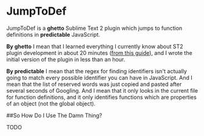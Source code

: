 JumpToDef
=========

JumpToDef is a **ghetto** Sublime Text 2 plugin which jumps to function definitions in **predictable** JavaScript.

**By ghetto** I mean that I learned everything I currently know about ST2 plugin development in about 20 minutes
([from this guide](http://net.tutsplus.com/tutorials/python-tutorials/how-to-create-a-sublime-text-2-plugin/)), and 
I wrote the initial version of the plugin in less than an hour.

**By predictable** I mean that the regex for finding identifiers isn't actually going to match every possible 
identifier you can have in JavaScript.  And I mean that the list of reserved words was just copied and pasted after 
several seconds of Googling.  And I mean that it only looks in the current file for function definitions, and it only 
identifies functions which are properties of an object (not the global object).

##So How Do I Use The Damn Thing?

TODO
